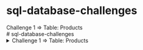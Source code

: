 # sql-database-challenges

<summary> Challenge 1 => Table: Products <summary>
# sql-database-challenges

<details>
  <summary>Challenge 1 => Table: Products</summary>

  | Column Name | Type  |
  |-------------|-------|
  | product_id  | int   |
  | low_fats    | enum  |
  | recyclable  | enum  |

  In SQL, product_id is the primary key for this table.
  low_fats is an ENUM of type ('Y', 'N') where 'Y' means this product is low fat and 'N' means it is not.
  recyclable is an ENUM of types ('Y', 'N') where 'Y' means this product is recyclable and 'N' means it is not.

  Find the ids of products that are both low fat and recyclable.

  Return the result table in any order.

  The result format is in the following example.
</details>
